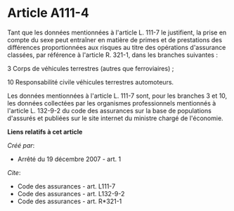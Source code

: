 # Article A111-4

Tant que les données mentionnées à l'article L. 111-7 le justifient, la prise en compte du sexe peut entraîner en matière de
primes et de prestations des différences proportionnées aux risques au titre des opérations d'assurance classées, par
référence à l'article R. 321-1, dans les branches suivantes : 

3 Corps de véhicules terrestres (autres que ferroviaires) ; 

10 Responsabilité civile véhicules terrestres automoteurs. 

Les données mentionnées à l'article L. 111-7 sont, pour les branches 3 et 10, les données collectées par les organismes
professionnels mentionnés à l'article L. 132-9-2 du code des assurances sur la base de populations d'assurés et publiées sur
le site internet du ministre chargé de l'économie.

**Liens relatifs à cet article**

_Créé par_:

  - Arrêté du 19 décembre 2007 - art. 1

_Cite_:

  - Code des assurances - art. L111-7
  - Code des assurances - art. L132-9-2
  - Code des assurances - art. R*321-1
